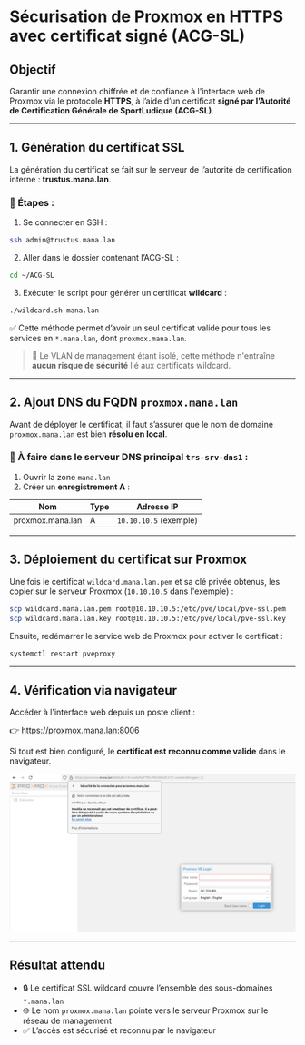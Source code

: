 # Sécurisation de Proxmox en HTTPS avec certificat signé (ACG-SL)

## Objectif

Garantir une connexion chiffrée et de confiance à l'interface web de Proxmox via le protocole **HTTPS**, à l’aide d’un certificat **signé par l’Autorité de Certification Générale de SportLudique (ACG-SL)**.

---

## 1. Génération du certificat SSL

La génération du certificat se fait sur le serveur de l’autorité de certification interne : **trustus.mana.lan**.

### 📍 Étapes :

1. Se connecter en SSH :

```bash
ssh admin@trustus.mana.lan
```

2. Aller dans le dossier contenant l’ACG-SL :

```bash
cd ~/ACG-SL
```

3. Exécuter le script pour générer un certificat **wildcard** :

```bash
./wildcard.sh mana.lan
```

✅ Cette méthode permet d’avoir un seul certificat valide pour tous les services en `*.mana.lan`, dont `proxmox.mana.lan`.

> 🔐 Le VLAN de management étant isolé, cette méthode n'entraîne **aucun risque de sécurité** lié aux certificats wildcard.

---

## 2. Ajout DNS du FQDN `proxmox.mana.lan`

Avant de déployer le certificat, il faut s’assurer que le nom de domaine `proxmox.mana.lan` est bien **résolu en local**.

### 📍 À faire dans le serveur DNS principal `trs-srv-dns1` :

1. Ouvrir la zone `mana.lan`
2. Créer un **enregistrement A** :

| Nom               | Type | Adresse IP             |
|------------------|------|------------------------|
| proxmox.mana.lan | A    | `10.10.10.5` (exemple) |

---

## 3. Déploiement du certificat sur Proxmox

Une fois le certificat `wildcard.mana.lan.pem` et sa clé privée obtenus, les copier sur le serveur Proxmox (`10.10.10.5` dans l'exemple) :

```bash
scp wildcard.mana.lan.pem root@10.10.10.5:/etc/pve/local/pve-ssl.pem
scp wildcard.mana.lan.key root@10.10.10.5:/etc/pve/local/pve-ssl.key
```

Ensuite, redémarrer le service web de Proxmox pour activer le certificat :

```bash
systemctl restart pveproxy
```

---

## 4. Vérification via navigateur

Accéder à l'interface web depuis un poste client :

👉 https://proxmox.mana.lan:8006

Si tout est bien configuré, le **certificat est reconnu comme valide** dans le navigateur.

![Connexion HTTPS valide](../../assets/images/Sslprx.png)

---

## Résultat attendu

- 🔒 Le certificat SSL wildcard couvre l’ensemble des sous-domaines `*.mana.lan`
- 🌐 Le nom `proxmox.mana.lan` pointe vers le serveur Proxmox sur le réseau de management
- ✅ L’accès est sécurisé et reconnu par le navigateur
